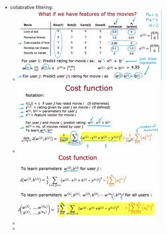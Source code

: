 - collabrative filtering:
	- ![image.png](../assets/image_1676842560109_0.png)
	- ![image.png](../assets/image_1676842715561_0.png)
	- ![image.png](../assets/image_1676842775313_0.png)
	-